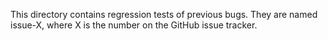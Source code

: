 This directory contains regression tests of previous bugs.  They are named issue-X, where X is the number on the GitHub issue tracker.
